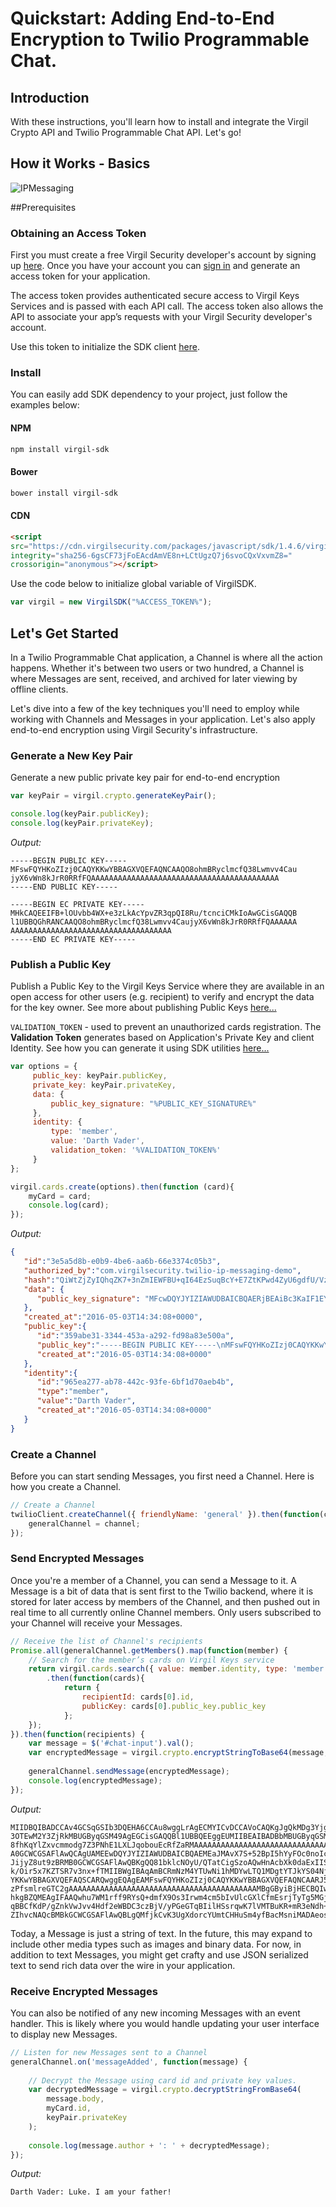 # Quickstart: Adding End-to-End Encryption to Twilio Programmable Chat.

## Introduction

With these instructions, you'll learn how to install and integrate the Virgil Crypto API and Twilio Programmable Chat API. Let's go!

## How it Works - Basics
![IPMessaging](https://github.com/VirgilSecurity/virgil-demo-twilio/blob/master/Images/how-it-works.png)

##Prerequisites
 
### Obtaining an Access Token
 
First you must create a free Virgil Security developer's account by signing up [here](https://developer.virgilsecurity.com/account/signup). Once you have your account you can [sign in](https://developer.virgilsecurity.com/account/signin) and generate an access token for your application.
 
The access token provides authenticated secure access to Virgil Keys Services and is passed with each API call. The access token also allows the API to associate your app’s requests with your Virgil Security developer's account.
 
Use this token to initialize the SDK client [here](#lets-get-started).
 
### Install
 
You can easily add SDK dependency to your project, just follow the examples below:
 
#### NPM
 
```sh
npm install virgil-sdk
```
 
#### Bower
```sh
bower install virgil-sdk
```
  
#### CDN
```html
<script 
src="https://cdn.virgilsecurity.com/packages/javascript/sdk/1.4.6/virgil-sdk.min.js" 
integrity="sha256-6gsCF73jFoEAcdAmVE8n+LCtUgzQ7j6svoCQxVxvmZ8="
crossorigin="anonymous"></script>
```

Use the code below to initialize global variable of VirgilSDK.

```js
var virgil = new VirgilSDK("%ACCESS_TOKEN%");
```

## Let's Get Started

In a Twilio Programmable Chat application, a Channel is where all the action happens. Whether it's between two users or two hundred, a Channel is where Messages are sent, received, and archived for later viewing by offline clients.

Let's dive into a few of the key techniques you'll need to employ while working with Channels and Messages in your application. Let's also apply end-to-end encryption using Virgil Security's infrastructure.

### Generate a New Key Pair
Generate a new public private key pair for end-to-end encryption

```js
var keyPair = virgil.crypto.generateKeyPair();

console.log(keyPair.publicKey);
console.log(keyPair.privateKey);
```
*Output:*

```
-----BEGIN PUBLIC KEY-----
MFswFQYHKoZIzj0CAQYKKwYBBAGXVQEFAQNCAAQO8ohmBRyclmcfQ38Lwmvv4Cau
jyX6vWn8kJrR0RRfFQAAAAAAAAAAAAAAAAAAAAAAAAAAAAAAAAAAAAAAAAAA
-----END PUBLIC KEY-----

-----BEGIN EC PRIVATE KEY-----
MHkCAQEEIFB+lOUvbb4WX+e3zLkAcYpvZR3qpQI8Ru/tcnciCMkIoAwGCisGAQQB
l1UBBQGhRANCAAQO8ohmBRyclmcfQ38Lwmvv4CaujyX6vWn8kJrR0RRfFQAAAAAA
AAAAAAAAAAAAAAAAAAAAAAAAAAAAAAAAAAAA
-----END EC PRIVATE KEY-----
```

### Publish a Public Key

Publish a Public Key to the Virgil Keys Service where they are available in an open access for other users (e.g. recipient) to verify and encrypt the data for the key owner. See more about publishing Public Keys [here...](https://virgilsecurity.com/api-docs/javascript/keys-sdk#cards-and-public-keys)

`VALIDATION_TOKEN` - used to prevent an unauthorized cards registration. The **Validation Token** generates based on Application's Private Key and client Identity. See how you can generate it using SDK utilities [here...](https://virgilsecurity.com/api-docs/javascript/keys-sdk#obtaining-a-private-validationtoken)

```js
var options = {
     public_key: keyPair.publicKey,
     private_key: keyPair.privateKey,
     data: {
         public_key_signature: "%PUBLIC_KEY_SIGNATURE%"
     },
     identity: {
         type: 'member',
         value: 'Darth Vader',
         validation_token: '%VALIDATION_TOKEN%'
     }
};

virgil.cards.create(options).then(function (card){
    myCard = card;
    console.log(card);
});
```

*Output:*

```json
{  
   "id":"3e5a5d8b-e0b9-4be6-aa6b-66e3374c05b3",
   "authorized_by":"com.virgilsecurity.twilio-ip-messaging-demo",
   "hash":"QiWtZjZyIQhqZK7+3nZmIEWFBU+qI64EzSuqBcY+E7ZtKPwd4ZyU6gdfU/VzbTn6dHtfahCzHasN...",
   "data": {
      "public_key_signature": "MFcwDQYJYIZIAWUDBAICBQAERjBEAiBc3KaIF1EYzFZ+x4FzSwS4HBBJ..."
   },
   "created_at":"2016-05-03T14:34:08+0000",
   "public_key":{  
      "id":"359abe31-3344-453a-a292-fd98a83e500a",
      "public_key":"-----BEGIN PUBLIC KEY-----\nMFswFQYHKoZIzj0CAQYKKwYBBAGXVQEFAQNCAAQ...",
      "created_at":"2016-05-03T14:34:08+0000"
   },
   "identity":{  
      "id":"965ea277-ab78-442c-93fe-6bf1d70aeb4b",
      "type":"member",
      "value":"Darth Vader",
      "created_at":"2016-05-03T14:34:08+0000"
   }
}
```

### Create a Channel
Before you can start sending Messages, you first need a Channel. Here is how you create a Channel.

```js
// Create a Channel
twilioClient.createChannel({ friendlyName: 'general' }).then(function(channel) {
    generalChannel = channel;
});
```

### Send Encrypted Messages
Once you're a member of a Channel, you can send a Message to it. A Message is a bit of data that is sent first to the Twilio backend, where it is stored for later access by members of the Channel, and then pushed out in real time to all currently online Channel members. Only users subscribed to your Channel will receive your Messages.

```js
// Receive the list of Channel's recipients
Promise.all(generalChannel.getMembers().map(function(member) {
    // Search for the member’s cards on Virgil Keys service
    return virgil.cards.search({ value: member.identity, type: 'member' })
        .then(function(cards){
            return { 
                recipientId: cards[0].id, 
                publicKey: cards[0].public_key.public_key
            };
    });
}).then(function(recipients) {
    var message = $('#chat-input').val();
    var encryptedMessage = virgil.crypto.encryptStringToBase64(message, recipients);
        
    generalChannel.sendMessage(encryptedMessage);    
    console.log(encryptedMessage);
});
```
*Output:*

```
MIIDBQIBADCCAv4GCSqGSIb3DQEHA6CCAu8wggLrAgECMYICvDCCAVoCAQKgJgQkMDg3YjgwYmMtMzNjYi00MTI1LWI4YTgtYTE
3OTEwM2Y3ZjRkMBUGByqGSM49AgEGCisGAQQBl1UBBQEEggEUMIIBEAIBADBbMBUGByqGSM49AgEGCisGAQQBl1UBBQEDQgAEcd
8fhKqYlZxvcmmodg7Z3PNhE1LXLJqobouEcRfZaRMAAAAAAAAAAAAAAAAAAAAAAAAAAAAAAAAAAAAAAAAAADAYBgcogYxxAgUCM
A0GCWCGSAFlAwQCAgUAMEEwDQYJYIZIAWUDBAICBQAEMEaJMAvX7S+52BpI5hYyFOc0noIc+qdFFrQanNAtNGBAX/Pxeg5yJ2iA
JijyZ8ut9zBRMB0GCWCGSAFlAwQBKgQQ81bklcNOyU/QTatCigSzoAQwHnAcbXk0daExIIS+sr6aIvVuF/o6j+1Rs5bvq2WVN41
k/Oir5x7KZTSR7v3nx+fTMIIBWgIBAqAmBCRmNzM4YTUwNi1hMDYwLTQ1MDgtYTJkYS04NjY1NjZlYzg0ODMwFQYHKoZIzj0CAQ
YKKwYBBAGXVQEFAQSCARQwggEQAgEAMFswFQYHKoZIzj0CAQYKKwYBBAGXVQEFAQNCAARJ5C3hsYuI2Sf14k60Dz5Mv5yD/AsVA
zPfsmlreGTC2gAAAAAAAAAAAAAAAAAAAAAAAAAAAAAAAAAAAAAAAAAAMBgGByiBjHECBQIwDQYJYIZIAWUDBAICBQAwQTANBglg
hkgBZQMEAgIFAAQwhu7WM1rff9RYsQ+dmfX9Os3Irwm4cm5bIvUlcGXlCfmEsrjTyTg5MGjYLtxbYtL9MFEwHQYJYIZIAWUDBAE
qBBCfKdP/gZnkVwJvv4Hdf2eWBDC3czBjV/yPGeGTqBIilHSsrqwK7lVMTBuKR+mR3eNdh+yBIAcOk4rveSUbDuWagDIwJgYJKo
ZIhvcNAQcBMBkGCWCGSAFlAwQBLgQMfjkCvK3UgXdorcYUmtCHHuSm4yfBacMsniMADAeos7qN7OmNsFU1
```

Today, a Message is just a string of text. In the future, this may expand to include other media types such as images and binary data. For now, in addition to text Messages, you might get crafty and use JSON serialized text to send rich data over the wire in your application.

### Receive Encrypted Messages
You can also be notified of any new incoming Messages with an event handler. This is likely where you would handle updating your user interface to display new Messages.

```js
// Listen for new Messages sent to a Channel
generalChannel.on('messageAdded', function(message) {
    
    // Decrypt the Message using card id and private key values.
    var decryptedMessage = virgil.crypto.decryptStringFromBase64(
        message.body, 
        myCard.id, 
        keyPair.privateKey
    );
        
    console.log(message.author + ': ' + decryptedMessage);
});
```

*Output:*
```
Darth Vader: Luke. I am your father!
```
